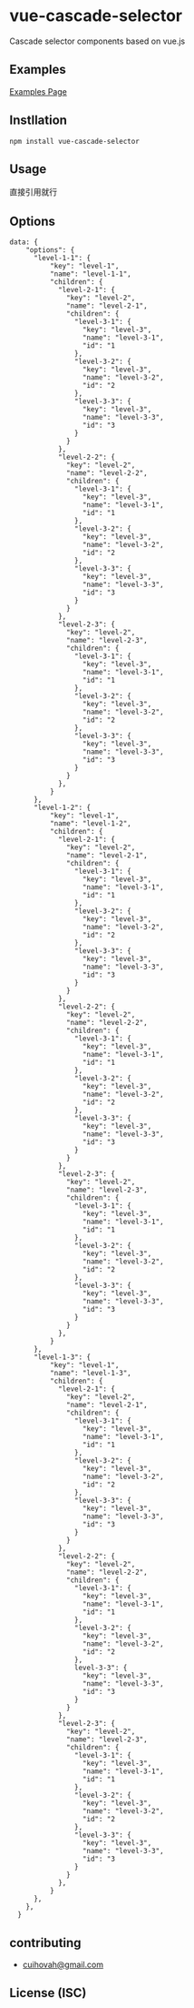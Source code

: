 # vue-cascade-selector
Cascade selector components based on vue.js

## Examples
[Examples Page](/cuihovah/vue-cascade-selector/tree/master/examples)

## Instllation
	npm install vue-cascade-selector

## Usage
直接引用就行

## Options
	data: {
	    "options": {
	      "level-1-1": {
	          "key": "level-1", 
	          "name": "level-1-1", 
	          "children": {
	            "level-2-1": {
	              "key": "level-2",
	              "name": "level-2-1",
	              "children": {
	                "level-3-1": {
	                  "key": "level-3",
	                  "name": "level-3-1",
	                  "id": "1
	                },
	                "level-3-2": {
	                  "key": "level-3",
	                  "name": "level-3-2",
	                  "id": "2
	                },
	                "level-3-3": {
	                  "key": "level-3",
	                  "name": "level-3-3",
	                  "id": "3
	                }
	              }
	            },
	            "level-2-2": {
	              "key": "level-2",
	              "name": "level-2-2",
	              "children": {
	                "level-3-1": {
	                  "key": "level-3",
	                  "name": "level-3-1",
	                  "id": "1
	                },
	                "level-3-2": {
	                  "key": "level-3",
	                  "name": "level-3-2",
	                  "id": "2
	                },
	                "level-3-3": {
	                  "key": "level-3",
	                  "name": "level-3-3",
	                  "id": "3
	                }
	              }
	            },
	            "level-2-3": {
	              "key": "level-2",
	              "name": "level-2-3",
	              "children": {
	                "level-3-1": {
	                  "key": "level-3",
	                  "name": "level-3-1",
	                  "id": "1
	                },
	                "level-3-2": {
	                  "key": "level-3",
	                  "name": "level-3-2",
	                  "id": "2
	                },
	                "level-3-3": {
	                  "key": "level-3",
	                  "name": "level-3-3",
	                  "id": "3
	                }
	              }
	            },
	          }
	      },
	      "level-1-2": {
	          "key": "level-1", 
	          "name": "level-1-2", 
	          "children": {
	            "level-2-1": {
	              "key": "level-2",
	              "name": "level-2-1",
	              "children": {
	                "level-3-1": {
	                  "key": "level-3",
	                  "name": "level-3-1",
	                  "id": "1
	                },
	                "level-3-2": {
	                  "key": "level-3",
	                  "name": "level-3-2",
	                  "id": "2
	                },
	                "level-3-3": {
	                  "key": "level-3",
	                  "name": "level-3-3",
	                  "id": "3
	                }
	              }
	            },
	            "level-2-2": {
	              "key": "level-2",
	              "name": "level-2-2",
	              "children": {
	                "level-3-1": {
	                  "key": "level-3",
	                  "name": "level-3-1",
	                  "id": "1
	                },
	                "level-3-2": {
	                  "key": "level-3",
	                  "name": "level-3-2",
	                  "id": "2
	                },
	                "level-3-3": {
	                  "key": "level-3",
	                  "name": "level-3-3",
	                  "id": "3
	                }
	              }
	            },
	            "level-2-3": {
	              "key": "level-2",
	              "name": "level-2-3",
	              "children": {
	                "level-3-1": {
	                  "key": "level-3",
	                  "name": "level-3-1",
	                  "id": "1
	                },
	                "level-3-2": {
	                  "key": "level-3",
	                  "name": "level-3-2",
	                  "id": "2
	                },
	                "level-3-3": {
	                  "key": "level-3",
	                  "name": "level-3-3",
	                  "id": "3
	                }
	              }
	            },
	          }
	      },
	      "level-1-3": {
	          "key": "level-1", 
	          "name": "level-1-3", 
	          "children": {
	            "level-2-1": {
	              "key": "level-2",
	              "name": "level-2-1",
	              "children": {
	                "level-3-1": {
	                  "key": "level-3",
	                  "name": "level-3-1",
	                  "id": "1
	                },
	                "level-3-2": {
	                  "key": "level-3",
	                  "name": "level-3-2",
	                  "id": "2
	                },
	                "level-3-3": {
	                  "key": "level-3",
	                  "name": "level-3-3",
	                  "id": "3
	                }
	              }
	            },
	            "level-2-2": {
	              "key": "level-2",
	              "name": "level-2-2",
	              "children": {
	                "level-3-1": {
	                  "key": "level-3",
	                  "name": "level-3-1",
	                  "id": "1
	                },
	                "level-3-2": {
	                  "key": "level-3",
	                  "name": "level-3-2",
	                  "id": "2
	                },
	                level-3-3": {
	                  "key": "level-3",
	                  "name": "level-3-3",
	                  "id": "3
	                }
	              }
	            },
	            "level-2-3": {
	              "key": "level-2",
	              "name": "level-2-3",
	              "children": {
	                "level-3-1": {
	                  "key": "level-3",
	                  "name": "level-3-1",
	                  "id": "1
	                },
	                "level-3-2": {
	                  "key": "level-3",
	                  "name": "level-3-2",
	                  "id": "2
	                },
	                "level-3-3": {
	                  "key": "level-3",
	                  "name": "level-3-3",
	                  "id": "3
	                }
	              }
	            },
	          }
	      },
	    },
	  }

## contributing
* cuihovah@gmail.com

## License (ISC)
